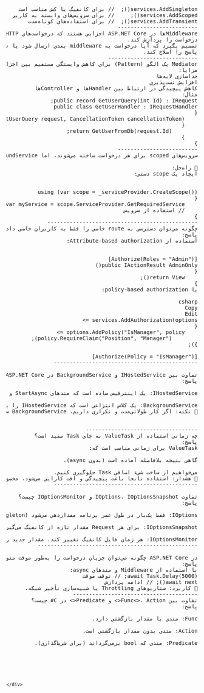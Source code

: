 <pre>
<div dir="rtl" align="right">
services.AddSingleton<IMyService, MyService>();  // برای کانفیگ یا کش مناسب است
services.AddScoped<IMyService, MyService>();     // برای سرویس‌های وابسته به کاربر
services.AddTransient<IMyService, MyService>();  // برای استفاده‌های کوتاه‌مدت
-------------------------
Middlewareها در ASP.NET Core اجزایی هستند که درخواست‌های HTTP را در pipeline دریافت، پردازش و به مرحله بعدی ارسال می‌کنند. هر middleware می‌تواند:
درخواست را پردازش کند.
تصمیم بگیرد که آیا درخواست به middleware بعدی ارسال شود یا نه.
پاسخ را اصلاح کند.
----------------------------
Mediator یک الگو (Pattern) برای کاهش وابستگی مستقیم بین اجزا است. در ASP.NET Core، کتابخانه‌ای مانند MediatR برای پیاده‌سازی آن استفاده می‌شود.
مزایا:
جداسازی لایه‌ها
افزایش تست‌پذیری
کاهش پیچیدگی در ارتباط بین Handlerها و Controllerها
مثال:
public record GetUserQuery(int Id) : IRequest<User>;
public class GetUserHandler : IRequestHandler<GetUserQuery, User>
{
    public Task<User> Handle(GetUserQuery request, CancellationToken cancellationToken)
    {
        return GetUserFromDb(request.Id);
    }
}
-------------------------
سرویس‌های scoped برای هر درخواست ساخته می‌شوند، اما BackgroundService خارج از request context اجرا می‌شود، و به همین دلیل نمی‌تواند مستقیماً scoped service را inject کند.

🔧 راه‌حل:
ایجاد یک scope دستی:


using (var scope = _serviceProvider.CreateScope())
{
    var myService = scope.ServiceProvider.GetRequiredService<IMyScopedService>();
    // استفاده از سرویس
}
-----------------------------------------------
چگونه می‌توان دسترسی به route خاصی را فقط به کاربران خاصی داد؟
پاسخ:
استفاده از Attribute-based authorization:


[Authorize(Roles = "Admin")]
public IActionResult AdminOnly()
{
    return View();
}
یا policy-based authorization:

csharp
Copy
Edit
services.AddAuthorization(options =>
{
    options.AddPolicy("IsManager", policy =>
        policy.RequireClaim("Position", "Manager"));
});

[Authorize(Policy = "IsManager")]
---------------------------------------------

تفاوت بین IHostedService و BackgroundService در ASP.NET Core چیست؟
پاسخ:

IHostedService: یک اینترفیس ساده است که متدهای StartAsync و StopAsync دارد و باید به‌صورت کامل پیاده‌سازی شود.

BackgroundService: یک کلاس انتزاعی است که IHostedService را پیاده‌سازی کرده و متد ExecuteAsync را برای اجرای حلقه اصلی کارها فراهم می‌کند.
📌 نکته: اگر کار طولانی‌مدت و تکراری داریم، BackgroundService ساده‌تر و خواناتر است.        


-----------------------------------        
چه زمانی استفاده از ValueTask به جای Task مفید است؟
پاسخ:
ValueTask برای زمانی مناسب است که:

گاهی نتیجه بلافاصله آماده است (بدون async).

می‌خواهیم از ساخت شیء اضافی Task جلوگیری کنیم.
📌 هشدار: استفاده نابجا باعث پیچیدگی و افت کارایی می‌شود، مخصوصاً وقتی چند بار await شود.        
---------------------------------------------

تفاوت IOptions<T>، IOptionsSnapshot<T> و IOptionsMonitor<T> چیست؟
پاسخ:

IOptions<T>: فقط یک‌بار در طول عمر برنامه مقداردهی می‌شود (Singleton).

IOptionsSnapshot<T>: برای هر Request مقدار تازه از کانفیگ می‌گیرد (Scoped).

IOptionsMonitor<T>: هر زمان فایل کانفیگ تغییر کند، مقدار جدید را بدون نیاز به ری‌استارت برمی‌گرداند.
--------------------------------------------------

در ASP.NET Core چگونه می‌توان جریان درخواست را به‌طور موقت متوقف و دوباره ادامه داد؟
پاسخ:
با استفاده از Middleware و متدهای async:
await Task.Delay(5000); // توقف موقت
await next(); // ادامه پردازش
📌 کاربرد: سناریوهای Throttling یا شبیه‌سازی تأخیر شبکه.    
---------------------------------------
تفاوت بین Func<>، Action<> و Predicate<> در C# چیست؟
پاسخ:

Func<in T, out TResult>: متدی با مقدار بازگشتی دارد.

Action<in T>: متدی بدون مقدار بازگشتی است.

Predicate<T>: متدی که bool برمی‌گرداند (برای شرط‌گذاری).



    
    </pre>
    </div>
